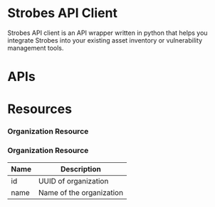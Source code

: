 # Strobes API Client
Strobes API client is an API wrapper written in python that helps you integrate Strobes into your existing asset inventory or vulnerability management tools. 

# APIs


# Resources

### Organization Resource


### Organization Resource
| Name  | Description |
| ------------- | ------------- |
| id  | UUID of organization  |
| name  | Name of the organization  |